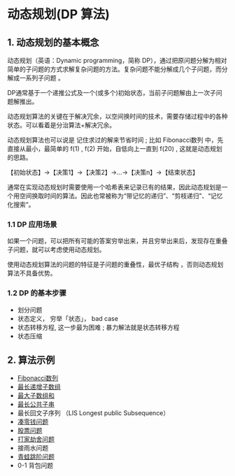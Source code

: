 # 动态规划(DP 算法)

## 1. 动态规划的基本概念
动态规划（英语：Dynamic programming，简称 DP），通过把原问题分解为相对简单的子问题的方式求解复杂问题的方法。复杂问题不能分解成几个子问题，而分解成一系列子问题 。   

DP通常基于一个递推公式及一个(或多个)初始状态，当前子问题解由上一次子问题解推出。   

动态规划算法的关键在于解决冗余，以空间换时间的技术，需要存储过程中的各种状态。可以看着是分治算法+解决冗余。   

动态规划算法也可以说是 记住求过的解来节省时间 ; 比如 Fibonacci数列 中，先直接从最小，最简单的 f(1) , f(2) 开始，自低向上一直到 f(20) , 这就是动态规划的思路。   

【初始状态】→【决策1】→【决策2】→…→【决策n】→【结束状态】   

通常在实现动态规划时需要使用一个哈希表来记录已有的结果，因此动态规划是一个用空间换取时间的算法。因此也常被称为“带记忆的递归”、“剪枝递归”、“记忆化搜索”。

### 1.1 DP 应用场景
如果一个问题，可以把所有可能的答案穷举出来，并且穷举出来后，发现存在重叠子问题，就可以考虑使用动态规划。   

使用动态规划算法的问题的特征是子问题的重叠性，最优子结构 ，否则动态规划算法不具备优势。   

### 1.2 DP 的基本步骤
- 划分问题 
- 状态定义， 穷举「状态」， bad case 
- 状态转移方程, 这一步最为困难 ; 暴力解法就是状态转移方程 
- 状态压缩

## 2. 算法示例
- [Fibonacci数列](../src/main/java/_03动态规划/_01斐波那契数列.java)
- [最长递增子数组](../src/main/java/_03动态规划/_02最长递增子数组.java)
- [最大子数组和](../src/main/java/_03动态规划/_03最大子数组和.java)
- [最长公共子串](../src/main/java/_03动态规划/_04最长公共子串.java)
- 最长回文子序列 （LIS Longest public Subsequence）
- [凑零钱问题](../src/main/java/_03动态规划/_06凑零钱问题.java)
- [股票问题](../src/main/java/_03动态规划/_07股票问题.java)
- [打家劫舍问题](../src/main/java/_03动态规划/_08打家劫舍问题.java)
- 接雨水问题
- [青蛙跳阶问题](../src/main/java/_03动态规划/_10青蛙跳阶问题.java)
- 0-1 背包问题
